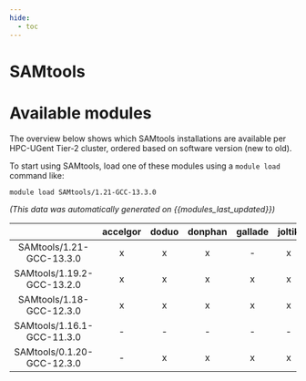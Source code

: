 ```yaml
---
hide:
  - toc
---
```


SAMtools
========

# Available modules


The overview below shows which SAMtools installations are available per HPC-UGent Tier-2 cluster, ordered based on software version (new to old).

To start using SAMtools, load one of these modules using a `module load` command like:

```shell
module load SAMtools/1.21-GCC-13.3.0
```

*(This data was automatically generated on {{modules_last_updated}})*  

| |accelgor|doduo|donphan|gallade|joltik|litleo|shinx|
| :---: | :---: | :---: | :---: | :---: | :---: | :---: | :---: |
|SAMtools/1.21-GCC-13.3.0|x|x|x|-|x|x|x|
|SAMtools/1.19.2-GCC-13.2.0|x|x|x|x|x|x|x|
|SAMtools/1.18-GCC-12.3.0|x|x|x|x|x|x|x|
|SAMtools/1.16.1-GCC-11.3.0|-|-|-|-|-|x|x|
|SAMtools/0.1.20-GCC-12.3.0|-|x|x|x|x|x|x|
